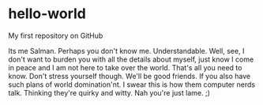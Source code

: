 # hello-world
My first repository on GitHub

Its me Salman. Perhaps you don't know me. Understandable. Well, see, I don't want to burden you with all the details about myself, just know I come in peace and I am not here to take over the world. That's all you need to know. Don't stress yourself though. We'll be good friends. If you also have such plans of world domination'nt. I swear this is how them computer nerds talk. Thinking they're quirky and witty. Nah you're just lame. ;)
